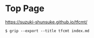 # Top Page

https://suzuki-shunsuke.github.io/tfcmt/

```console
$ grip --export --title tfcmt index.md
```
